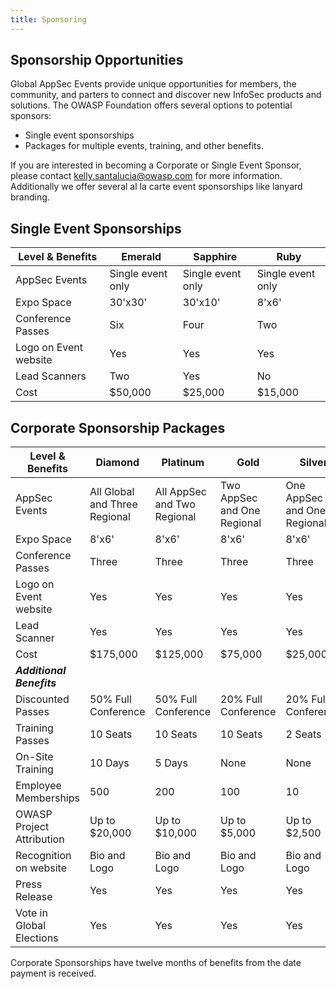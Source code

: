 ```yaml
---
title: Sponsoring
---
```

## Sponsorship Opportunities

Global AppSec Events provide unique opportunities for members, the community, and parters to connect and discover new InfoSec products and solutions. The OWASP Foundation offers several options to potential sponsors:

* Single event sponsorships
* Packages for multiple events, training, and other benefits.

If you are interested in becoming a Corporate or Single Event Sponsor, please contact 
[kelly.santalucia@owasp.com](mailto:kelly.santalucia@owasp.com?subject=Sponsorship%20Interest) for more information. Additionally we offer several al la carte event sponsorships like lanyard branding. 

## Single Event Sponsorships
Level & Benefits | Emerald | Sapphire | Ruby |
----- | ----- | ----- | ----- | 
AppSec Events | Single event only | Single event only | Single event only |
Expo Space | 30'x30' | 30'x10' | 8'x6'|
Conference Passes | Six  | Four  | Two  | 
Logo on Event website | Yes | Yes | Yes |
Lead Scanners | Two | Yes | No |
Cost | $50,000 | $25,000 | $15,000 |

## Corporate Sponsorship Packages

Level & Benefits | Diamond | Platinum | Gold | Silver |
----- | ----- | ----- | ----- | ----- |
AppSec Events | All Global and Three Regional | All AppSec and Two Regional | Two AppSec and One Regional | One AppSec and One Regional |
Expo Space | 8'x6'| 8'x6'| 8'x6'| 8'x6'|
Conference Passes | Three  | Three  | Three  | Three  | 
Logo on Event website | Yes | Yes | Yes | Yes |
Lead Scanner | Yes | Yes | Yes | Yes |
Cost | $175,000 | $125,000 | $75,000 | $25,000 |
***Additional Benefits*** | | | |
Discounted Passes | 50% Full Conference | 50% Full Conference | 20% Full Conference | 20% Full Conference |
Training Passes | 10 Seats |10 Seats |10 Seats |2 Seats |
On-Site Training | 10 Days | 5 Days | None| None |
Employee Memberships| 500 | 200 | 100 | 10 |
OWASP Project Attribution | Up to $20,000 | Up to $10,000 | Up to $5,000 | Up to $2,500 |
Recognition on website | Bio and Logo | Bio and Logo | Bio and Logo | Bio and Logo |
Press Release | Yes | Yes | Yes | Yes |
Vote in Global Elections | Yes | Yes | Yes | Yes |

Corporate Sponsorships have twelve months of benefits from the date payment is received.
